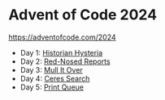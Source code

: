 # Advent of Code 2024

https://adventofcode.com/2024

- Day 1: [Historian Hysteria](src/main/java/science/changliu/Day01.java)
- Day 2: [Red-Nosed Reports](src/main/java/science/changliu/Day02.java)
- Day 3: [Mull It Over](src/main/java/science/changliu/Day03.java)
- Day 4: [Ceres Search](src/main/java/science/changliu/Day04.java)
- Day 5: [Print Queue](src/main/java/science/changliu/Day05.java)